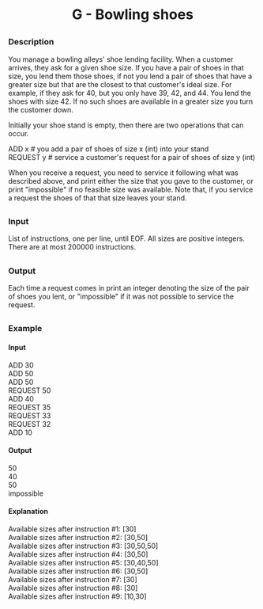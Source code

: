 # <p align="center">G - Bowling shoes</p>
### Description
You manage a bowling alleys' shoe lending facility. When a customer arrives, they ask for a given shoe size. If you have a pair of shoes in that size, you lend them those shoes, if not you lend a pair of shoes that have a greater size but that are the closest to that customer's ideal size. For example, if they ask for 40, but you only have 39, 42, and 44. You lend the shoes with size 42. If no such shoes are available in a greater size you turn the customer down.

Initially your shoe stand is empty, then there are two operations that can occur.<br>

  ADD x      # you add a pair of shoes of size x (int) into your stand<br>
  REQUEST y  # service a customer's request for a pair of shoes of size y (int)<br>
  
When you receive a request, you need to service it following what was described above, and print either the size that you gave to the customer, or print "impossible" if no feasible size was available. Note that, if you service a request the shoes of that that size leaves your stand.
##
### Input
List of instructions, one per line, until EOF. All sizes are positive integers. There are at most 200000 instructions.
##
### Output
Each time a request comes in print an integer denoting the size of the pair of shoes you lent, or "impossible" if it was not possible to service the request.
##
### Example
#### Input
ADD 30<br>
ADD 50<br>
ADD 50<br>
REQUEST 50<br>
ADD 40<br>
REQUEST 35<br>
REQUEST 33<br>
REQUEST 32<br>
ADD 10
#### Output
50<br>
40<br>
50<br>
impossible
#### Explanation
Available sizes after instruction #1: [30]<br>
Available sizes after instruction #2: [30,50]<br>
Available sizes after instruction #3: [30,50,50]<br>
Available sizes after instruction #4: [30,50]<br>
Available sizes after instruction #5: [30,40,50]<br>
Available sizes after instruction #6: [30,50]<br>
Available sizes after instruction #7: [30]<br>
Available sizes after instruction #8: [30]<br>
Available sizes after instruction #9: [10,30]
